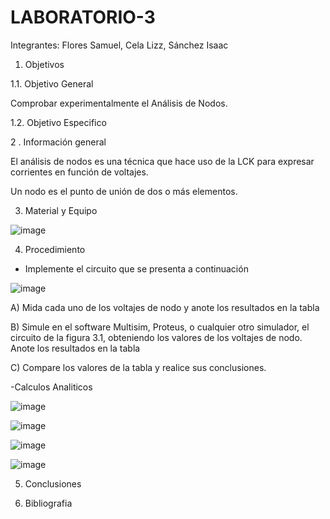# LABORATORIO-3

Integrantes: Flores Samuel, Cela Lizz, Sánchez Isaac

1. Objetivos 

 1.1.	Objetivo General
 
 Comprobar experimentalmente el Análisis de Nodos.
 
 1.2. 	Objetivo Especifico
 

2 .  Información general   

El análisis de nodos es una técnica que hace uso de la LCK para expresar corrientes en
función de voltajes.

Un nodo es el punto de unión de dos o más elementos.

3.  Material y Equipo 

![image](https://user-images.githubusercontent.com/94079321/144344446-88b84652-020b-4fce-b0bc-cd01316c4941.png)

4.  Procedimiento

- Implemente el circuito que se presenta a continuación 

![image](https://user-images.githubusercontent.com/94079321/144344076-87b3972c-a515-4a3e-88ef-c843fb62edb3.png)

A) Mida cada uno de los voltajes de nodo y anote los resultados en la tabla


B) Simule en el software Multisim, Proteus, o cualquier otro simulador, el circuito de la figura 3.1, obteniendo los valores de los voltajes de nodo. Anote los resultados en la tabla

C) Compare los valores de la tabla y realice sus conclusiones.



-Calculos Analiticos

![image](https://user-images.githubusercontent.com/94079321/144344152-c4d0ea1d-7b43-4486-9edb-2853c4fa31ef.png)

![image](https://user-images.githubusercontent.com/94079321/144344169-a1c8c371-4f44-4cc1-8732-11d4564613f6.png)

![image](https://user-images.githubusercontent.com/94079321/144344184-dc3ce55f-371a-4ec9-8752-f0188bbd2f75.png)

![image](https://user-images.githubusercontent.com/94079321/144344193-4de9ce0c-4fbe-4220-a51c-eb887edb7474.png)


5. Conclusiones 



6. Bibliografia


